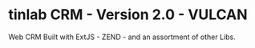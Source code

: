 tinlab CRM - Version 2.0 - VULCAN
====

Web CRM Built with ExtJS - ZEND - and an assortment of other Libs.  
